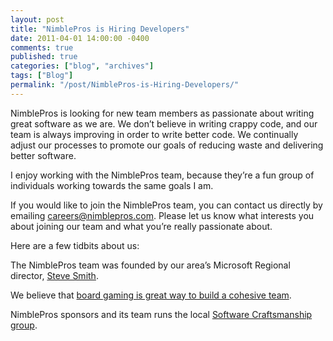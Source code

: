 ```yaml
---
layout: post
title: "NimblePros is Hiring Developers"
date: 2011-04-01 14:00:00 -0400
comments: true
published: true
categories: ["blog", "archives"]
tags: ["Blog"]
permalink: "/post/NimblePros-is-Hiring-Developers/"
---
```

<!-- more -->

<p>NimblePros is looking for new team members as passionate about writing great software as we are. We don’t believe in writing crappy code, and our team is always improving in order to write better code. We continually adjust our processes to promote our goals of reducing waste and delivering better software.</p>  <p>I enjoy working with the NimblePros team, because they’re a fun group of individuals working towards the same goals I am.</p>  <p>If you would like to join the NimblePros team, you can contact us directly by emailing <a href="mailto:careers@nimblepros.com">careers@nimblepros.com</a>. Please let us know what interests you about joining our team and what you’re really passionate about.</p>  <p>Here are a few tidbits about us:</p>  <p>The NimblePros team was founded by our area’s Microsoft Regional director, <a href="http://stevesmithblog.com/" target="_blank">Steve Smith</a>.</p>  <p>We believe that <a href="http://greatandsmallblog.com/2011/03/29/now-hiring-board-gaming-experience-is-a-plus/" target="_blank">board gaming is great way to build a cohesive team</a>.</p>  <p>NimblePros sponsors and its team runs the local <a href="http://hudsonsc.com/" target="_blank">Software Craftsmanship group</a>.</p>
